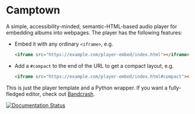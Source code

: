 # Camptown

A simple, accessibility-minded, semantic-HTML-based audio player for embedding albums into webpages. The player has the following features:

* Embed it with any ordinary `<iframe>`, e.g.

    ```html
    <iframe src="https://example.com/player-embed/index.html"></iframe>
    ```

* Add a `#compact` to the end of the URL to get a compact layout, e.g.

    ```html
    <iframe src="https://example.com/player-embed/index.html#compact"></iframe>
    ```

This is just the player template and a Python wrapper. If you want a fully-fledged editor, check out [Bandcrash](https://fluffy.itch.io/bandcrash).

[![Documentation Status](https://readthedocs.org/projects/camptown/badge/?version=latest)](https://camptown.readthedocs.io/en/latest/?badge=latest)
